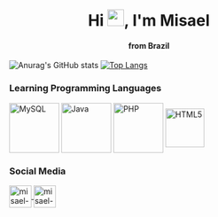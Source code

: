 <h1 align="center">Hi <img src="https://raw.githubusercontent.com/kaueMarques/kaueMarques/master/hi.gif" width="30px">, I'm Misael </h1> 
<h4 align="center"> from Brazil </h4> 	




![Anurag's GitHub stats](https://github-readme-stats.vercel.app/api?username=devmisa&theme=react&show_icons=true)
[![Top Langs](https://github-readme-stats.vercel.app/api/top-langs/?username=devmisa&theme=react&layout=compact)](https://github.com/devmisa/github-readme-stats)

### Learning Programming Languages

<div>
<img align="center" alt="MySQL" height="90" width="90" src="https://cdn.jsdelivr.net/gh/devicons/devicon/icons/mysql/mysql-original-wordmark.svg" style="max-width:100%;">
</a>  
<img align="center" alt="Java" height="90" width="90" src="https://cdn.jsdelivr.net/gh/devicons/devicon/icons/java/java-original-wordmark.svg" style="max-width:100%;">
</a>
<img align="center" alt="PHP" height="90" width="90" src="https://cdn.jsdelivr.net/gh/devicons/devicon/icons/php/php-original.svg" style="max-width:100%;">
</a>
<img align="center" alt="HTML5" height="70" width="70" src="https://cdn.jsdelivr.net/gh/devicons/devicon/icons/html5/html5-original.svg" style="max-width:100%;">
</a>

### Social Media

<div>
  
<a href="https://www.linkedin.com/in/misaellaracampos" target="_blank">
<img align="center" alt="misael-linkedin" height="40" width="40" src="https://cdn.jsdelivr.net/gh/devicons/devicon/icons/linkedin/linkedin-original.svg" style="max-width:100%;">
</a>

 <a href="https://codepen.io/devmisa" target="_blank">
<img align="center" alt="misael-codepen" height="40" width="40" src="https://cdn.jsdelivr.net/gh/devicons/devicon/icons/codepen/codepen-plain.svg" style="max-width:100%;">
</a>
  


